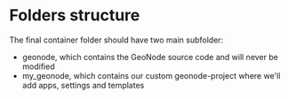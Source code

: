 # Folders structure

The final container folder should have two main subfolder:

* geonode, which contains the GeoNode source code and will never be modified
* my_geonode, which contains our custom geonode-project where we'll add apps, settings and templates
